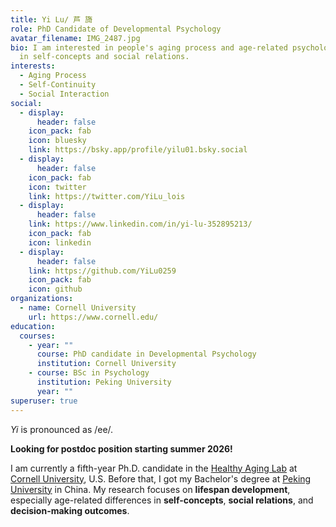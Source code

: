 ```yaml
---
title: Yi Lu/ 芦 旖
role: PhD Candidate of Developmental Psychology
avatar_filename: IMG_2487.jpg
bio: I am interested in people's aging process and age-related psychological changes
  in self-concepts and social relations.
interests:
  - Aging Process
  - Self-Continuity
  - Social Interaction
social:
  - display:
      header: false
    icon_pack: fab
    icon: bluesky
    link: https://bsky.app/profile/yilu01.bsky.social
  - display:
      header: false
    icon_pack: fab
    icon: twitter
    link: https://twitter.com/YiLu_lois
  - display:
      header: false
    link: https://www.linkedin.com/in/yi-lu-352895213/
    icon_pack: fab
    icon: linkedin
  - display:
      header: false
    link: https://github.com/YiLu0259
    icon_pack: fab
    icon: github
organizations:
  - name: Cornell University
    url: https://www.cornell.edu/
education:
  courses:
    - year: ""
      course: PhD candidate in Developmental Psychology
      institution: Cornell University
    - course: BSc in Psychology
      institution: Peking University
      year: ""
superuser: true
---
```

*Yi* is pronounced as /ee/. 

**Looking for postdoc position starting summer 2026!**

I am currently a fifth-year Ph.D. candidate in the [Healthy Aging Lab](https://www.human.cornell.edu/hd/research/labs/healthyaging/home) at [Cornell University](https://www.cornell.edu/), U.S. Before that, I got my Bachelor's degree at [Peking University](https://english.pku.edu.cn/) in China.
My research focuses on **lifespan development**, especially age-related differences in **self-concepts**, **social relations**, and **decision-making outcomes**. 

